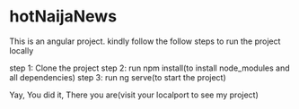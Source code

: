 # hotNaijaNews

This is an angular project. kindly follow the follow steps to run the project locally

step 1: Clone the project
step 2: run npm install(to install node_modules and all dependencies)
step 3: run ng serve(to start the project)

Yay, You did it, There you are(visit your localport to see my project)
